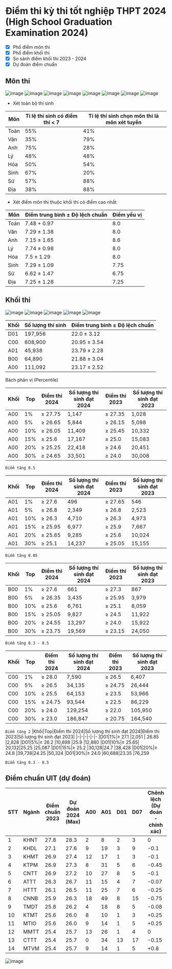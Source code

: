 # Điểm thi kỳ thi tốt nghiệp THPT 2024 (High School Graduation Examination 2024)
- [x] Phổ điểm môn thi
- [x] Phổ điểm khối thi
- [x] So sánh điểm khối thi 2023 - 2024
- [x] Dự đoán điểm chuẩn
## Môn thi
![image](https://github.com/user-attachments/assets/0b686d27-0175-4422-b204-648134947001)
![image](https://github.com/user-attachments/assets/6163e969-a053-4409-8bab-d05320f20f6c)
![image](https://github.com/user-attachments/assets/d8a7c46c-5c04-45c4-b8b2-2e4647961542)
![image](https://github.com/user-attachments/assets/7e58f344-98e1-4a1d-8a8e-a9281cb00c15)
![image](https://github.com/user-attachments/assets/c350b006-4992-4808-96b9-1709c58d2587)
![image](https://github.com/user-attachments/assets/847654f8-9659-40db-a13a-b54dc166759d)
![image](https://github.com/user-attachments/assets/439db9f2-face-42a0-a163-be381f33dee7)
![image](https://github.com/user-attachments/assets/92fde063-065f-4ba7-8ae8-e5d35ef4d2e8)

- Xét toàn bộ thí sinh
  
|Môn|Tỉ lệ thí sinh có điểm thi < 7|Tỉ lệ thí sinh chọn môn thi là môn xét tuyển|
|-|-|-
|Toán|55%|41%|
|Văn|35%|79%|
|Anh|75%|28%|
|Lý|48%|48%|
|Hóa|50%|54%|
|Sinh|67%|20%|
|Sử|57%|88%|
|Địa|38%|88%|

- Xét điểm môn thi thuộc khối thi có điểm cao nhất
  
|Môn|Điểm trung bình ± Độ lệch chuẩn |Điểm yếu vị|
|-|-|-
|Toán|7.48 + 0.97|8.0|
|Văn| 7.29 ± 1.38|8.0|
|Anh|7.15 ± 1.65|8.6|
|Lý|7.74 ± 0.98|8.0|
|Hóa|7.5 ± 1.29|8.0|
|Sinh|7.29 ± 1.09|7.75|
|Sử| 6.62 ± 1.47|6.75|
|Địa|7.25 ± 1.28|7.25| 

## Khối thi

![image](https://github.com/user-attachments/assets/c7523f8e-034c-463a-bf18-24341b24b795)
![image](https://github.com/user-attachments/assets/38ff5a6f-8124-4762-be14-9d5ca899533c)
![image](https://github.com/user-attachments/assets/d34d93ca-34bd-4420-ac82-a16dcbf8070d)
![image](https://github.com/user-attachments/assets/326ea752-4429-413f-b066-14f4ca4eabe5)
![image](https://github.com/user-attachments/assets/237ec2fb-ec22-4aac-8224-e81850920c26)

|Khối|Số lượng thí sinh|Điểm trung bình ± Độ lệch chuẩn|
|-|-|-
|D01 |197,956 |22.0 ± 3.12
|C00 |608,900 |20.95 ± 3.54
|A01 |45,938  |23.79 ± 2.28
|B00 |64,890  |21.88 ± 3.04
|A00 |111,092 |23.17 ± 2.52

Bách phân vị (Percentile)

|Khối|Top|Điểm thi 2024|Số lượng thí sinh đạt 2024|Điểm thi 2023|Số lượng thí sinh đạt 2023|
|-|-|-|-|-|-
|A00|1%|≥ 27.75| 1,147 | ≥ 27.35 |1,028
|A00|5%|≥ 26.65| 5,844 | ≥ 26.15 |5,098
|A00|10%|≥ 26.05| 11,409 | ≥ 25.45 |10,332
|A00|15%|≥ 25.6 |17,167 | ≥ 25.0 |15,083
|A00|20%|≥ 25.25| 22,418 | ≥ 24.6 |20,451
|A00|30%|≥ 24.65| 33,501 | ≥ 24.0 |30,008

``
Điểm tăng 0.5
``

|Khối|Top|Điểm thi 2024|Số lượng thí sinh đạt 2024|Điểm thi 2023|Số lượng thí sinh đạt 2023|
|-|-|-|-|-|-
|A01|1%|≥ 27.6 |496 | ≥ 27.65 |546
|A01|5%|≥ 26.8 |2,349 | ≥ 26.8 |2,523
|A01|10%|≥ 26.3 |4,710 | ≥ 26.3 |4,973
|A01|15%|≥ 25.95 |6,977 | ≥ 25.9 |7,667
|A01|20%|≥ 25.65 |9,285 | ≥ 25.6 |10,024
|A01|30%|≥ 25.1 |14,237 | ≥ 25.05 |15,155

``
Điểm tăng 0.05
``

|Khối|Top|Điểm thi 2024|Số lượng thí sinh đạt 2024|Điểm thi 2023|Số lượng thí sinh đạt 2023|
|-|-|-|-|-|-
|B00|1%|≥ 27.6 |661 | ≥ 27.3 |867
|B00|5%|≥ 26.35 |3,435 | ≥ 25.95 |3,979
|B00|10%|≥ 25.6 |6,761 | ≥ 25.1 |8,059
|B00|15%|≥ 25.05 |9,827 | ≥ 24.5 |11,922
|B00|20%|≥ 24.55 |13,297 | ≥ 24.0 |15,922
|B00|30%|≥ 23.75 |19,569 | ≥ 23.15 |24,050

``
Điểm tăng 0.3 - 0.5
``

|Khối|Top|Điểm thi 2024|Số lượng thí sinh đạt 2024|Điểm thi 2023|Số lượng thí sinh đạt 2023|
|-|-|-|-|-|-
|C00|1%|≥ 28.0 |7,590 | ≥ 26.5 |6,407
|C00|5%|≥ 26.5 |34,135| ≥ 24.75 |26,444
|C00|10%|≥ 25.5 |64,153| ≥ 23.5 |53,966
|C00|15%|≥ 24.75 |93,544| ≥ 22.5 |86,229
|C00|20%|≥ 24.0 |129,254|≥ 22.0 |105,950
|C00|30%|≥ 23.0 |186,847|≥ 20.75 |164,540

``
Điểm tăng 2
``
|Khối|Top|Điểm thi 2024|Số lượng thí sinh đạt 2024|Điểm thi 2023|Số lượng thí sinh đạt 2023|
|-|-|-|-|-|-
|D01|1%|≥ 27.1 |2,051 | 26.85 |2,828
|D01|5%|≥ 26.2 |10,698 |25.9 |12,880
|D01|10%|≥ 25.65| 20,132|25.25 |25,087
|D01|15%|≥ 25.2 |30,128|24.7 |38,428
|D01|20%|≥ 24.8 |39,738|24.25 |50,324
|D01|30%|≥ 24.0 |60,688|23.35 |76,259

``
Điểm tăng 0.3 - 0.5
``
## Điểm chuẩn UIT (dự đoán)

|STT|	Ngành	|Điểm chuẩn 2023|	Dự đoán 2024 (Max)	|A00|	A01|	D01|	D07|Chênh lệch (Dự đoán - chính xác)|
|-|-|-|-|-|-|-|-|-
|1	|KHNT	|27.8	|28.3	|2	|8	|2	|3|0
|2	|KHDL	|27.1	|27.6	|9	|19	|3	|9|-0.1
|3	|KHMT	|26.9	|27.4	|12	|17	|1	|3|-0.1
|4	|KTPM	|26.9	|27.3	|8	|31	|5	|6|-0.45
|5	|CNTT	|26.9	|27.2	|10	|27	|8	|5|-0.1
|6	|ATTT	|26.3	|26.7	|11	|15	|4	|7|-0.07
|7	|HTTT	|26.1	|26.5	|11	|25	|7	|6|-0.25
|8	|CNNB	|25.9	|26.3	|18	|49	|8	|15|-0.75
|9	|TMDT	|25.8	|26.2	|4	|18	|8	|5|-0.08
|10	|KTMT	|25.6	|26.0	|8	|10	|1	|3|+0.25
|11	|MTIO	|25.6	|26.0	|9	|14	|1	|5|+0.25
|12	|MMTT	|25.4	|25.7	|13	|26	|1	|4|0
|13	|CTTT	|25.4	|25.7	|0	|34	|13	|17|-0.15
|14	|MTVM	|25.4	|25.7	|9	|14	|1	|5|+0.8

![image](https://github.com/user-attachments/assets/3d39d02a-ffa1-4b88-a221-84e3fd45b20a)

